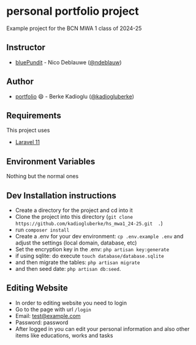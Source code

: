 # personal portfolio project
Example project for the BCN MWA 1 class of 2024-25

## Instructor 
- [bluePundit](https://bluepundit.eu) - Nico Deblauwe ([@ndeblauw](https://www.github.com/ndeblauw))

## Author 
- [portfolio](https://berkekadioglu.harbourspace.site/) :smile: - Berke Kadioglu ([@kadiogluberke](https://github.com/kadiogluberke))

## Requirements
This project uses
- [Laravel 11](https://laravel.com/docs/11.x/releases)

## Environment Variables
Nothing but the normal ones

## Dev Installation instructions
- Create a directory for the project and cd into it
- Clone the project into this directory (`git clone https://github.com/kadiogluberke/hs_mwa1_24-25.git  .`)
- run `composer install`
- Create a .env for your dev environment: `cp .env.example .env` and adjust the settings (local domain, database, etc)
- Set the encryption key in the .env: `php artisan key:generate`
- if using sqlite: do execute `touch database/database.sqlite`
- and then migrate the tables: `php artisan migrate`
- and then seed date: `php artisan db:seed`.

## Editing Website
- In order to editing website you need to login 
- Go to the page with url `/login`
- Email: test@example.com
- Password: password 
- After logged in you can edit your personal information and also other items like educations, works and tasks